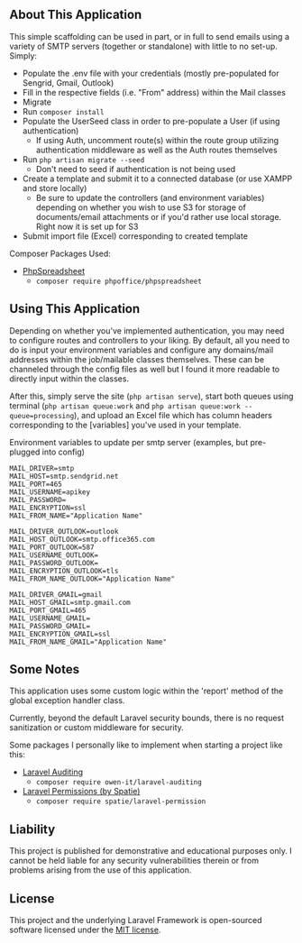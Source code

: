 ## About This Application

This simple scaffolding can be used in part, or in full to send emails using a variety of SMTP servers (together or standalone) with little to no set-up. Simply:
- Populate the .env file with your credentials (mostly pre-populated for Sengrid, Gmail, Outlook)
- Fill in the respective fields (i.e. "From" address) within the Mail classes
- Migrate
- Run ```composer install```
- Populate the UserSeed class in order to pre-populate a User (if using authentication)
  - If using Auth, uncomment route(s) within the route group utilizing authentication middleware as well as the Auth routes themselves
- Run ```php artisan migrate --seed```
  - Don't need to seed if authentication is not being used
- Create a template and submit it to a connected database (or use XAMPP and store locally)
  - Be sure to update the controllers (and environment variables) depending on whether you wish to use S3 for storage of documents/email attachments or if you'd rather use local storage. Right now it is set up for S3
- Submit import file (Excel) corresponding to created template

Composer Packages Used:
- [PhpSpreadsheet](https://github.com/PHPOffice/PhpSpreadsheet)
  - ```composer require phpoffice/phpspreadsheet```

## Using This Application

Depending on whether you've implemented authentication, you may need to configure routes and controllers to your liking. By default, all you need to do is input your environment variables and configure any domains/mail addresses within the job/mailable classes themselves. These can be channeled through the config files as well but I found it more readable to directly input within the classes.

After this, simply serve the site (```php artisan serve```), start both queues using terminal (```php artisan queue:work``` and ```php artisan queue:work --queue=processing```), and upload an Excel file which has column headers corresponding to the [variables] you've used in your template.

Environment variables to update per smtp server (examples, but pre-plugged into config)
```angular2html
MAIL_DRIVER=smtp
MAIL_HOST=smtp.sendgrid.net
MAIL_PORT=465
MAIL_USERNAME=apikey
MAIL_PASSWORD=
MAIL_ENCRYPTION=ssl
MAIL_FROM_NAME="Application Name"

MAIL_DRIVER_OUTLOOK=outlook
MAIL_HOST_OUTLOOK=smtp.office365.com
MAIL_PORT_OUTLOOK=587
MAIL_USERNAME_OUTLOOK=
MAIL_PASSWORD_OUTLOOK=
MAIL_ENCRYPTION_OUTLOOK=tls
MAIL_FROM_NAME_OUTLOOK="Application Name"

MAIL_DRIVER_GMAIL=gmail
MAIL_HOST_GMAIL=smtp.gmail.com
MAIL_PORT_GMAIL=465
MAIL_USERNAME_GMAIL=
MAIL_PASSWORD_GMAIL=
MAIL_ENCRYPTION_GMAIL=ssl
MAIL_FROM_NAME_GMAIL="Application Name"
```



## Some Notes

This application uses some custom logic within the 'report' method of the global exception handler class.

Currently, beyond the default Laravel security bounds, there is no request sanitization or custom middleware for security.

Some packages I personally like to implement when starting a project like this:

- [Laravel Auditing](https://laravel-auditing.com/)
  - ```composer require owen-it/laravel-auditing```
- [Laravel Permissions (by Spatie)](https://spatie.be/docs/laravel-permission/v6/introduction)
  - ```composer require spatie/laravel-permission```

## Liability

This project is published for demonstrative and educational purposes only. I cannot be held liable for any security vulnerabilities therein or from problems arising from the use of this application.
## License

This project and the underlying Laravel Framework is open-sourced software licensed under the [MIT license](https://opensource.org/licenses/MIT).
